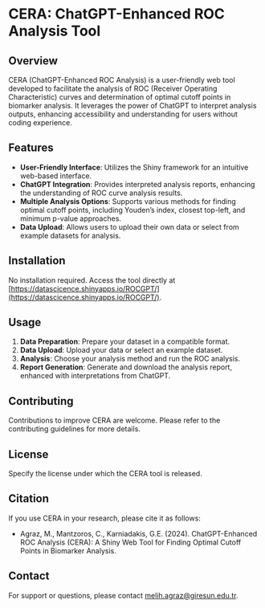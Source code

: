  

# CERA: ChatGPT-Enhanced ROC Analysis Tool

## Overview
CERA (ChatGPT-Enhanced ROC Analysis) is a user-friendly web tool developed to facilitate the analysis of ROC (Receiver Operating Characteristic) curves and determination of optimal cutoff points in biomarker analysis. It leverages the power of ChatGPT to interpret analysis outputs, enhancing accessibility and understanding for users without coding experience.

## Features
- **User-Friendly Interface**: Utilizes the Shiny framework for an intuitive web-based interface.
- **ChatGPT Integration**: Provides interpreted analysis reports, enhancing the understanding of ROC curve analysis results.
- **Multiple Analysis Options**: Supports various methods for finding optimal cutoff points, including Youden’s index, closest top-left, and minimum p-value approaches.
- **Data Upload**: Allows users to upload their own data or select from example datasets for analysis.

## Installation
No installation required. Access the tool directly at [https://datascicence.shinyapps.io/ROCGPT/](https://datascicence.shinyapps.io/ROCGPT/).

## Usage
1. **Data Preparation**: Prepare your dataset in a compatible format.
2. **Data Upload**: Upload your data or select an example dataset.
3. **Analysis**: Choose your analysis method and run the ROC analysis.
4. **Report Generation**: Generate and download the analysis report, enhanced with interpretations from ChatGPT.

## Contributing
Contributions to improve CERA are welcome. Please refer to the contributing guidelines for more details.

## License
Specify the license under which the CERA tool is released.

## Citation
If you use CERA in your research, please cite it as follows:
- Agraz, M., Mantzoros, C., Karniadakis, G.E. (2024). ChatGPT-Enhanced ROC Analysis (CERA): A Shiny Web Tool for Finding Optimal Cutoff Points in Biomarker Analysis.

## Contact
For support or questions, please contact [melih.agraz@giresun.edu.tr](mailto:melih.agraz@giresun.edu.tr).

 
